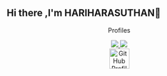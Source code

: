 
## Hi there ,I'm HARIHARASUTHAN👋 
<!--
**RedEye1003/RedEye1003** is a ✨ _special_ ✨ repository because its `README.md` (this file) appears on your GitHub profile.

Here are some ideas to get you started:

- 🔭 I’m currently working on ...
- 🌱 I’m currently learning ...
- 👯 I’m looking to collaborate on ...
- 🤔 I’m looking for help with ...
- 💬 Ask me about ...
- 📫 How to reach me: ...
- 😄 Pronouns: ...
- ⚡ Fun fact: ...
-->
<p align="center" style="bold">Profiles</p>
<p align="center">
  <a href="https://www.linkedin.com/in/harihara-suthan">
    <img src="https://skillicons.dev/icons?i=linkedin" />
  </a>
  <a href="https://www.instagram.com/_harihara_suthan_">
    <img src="https://skillicons.dev/icons?i=instagram" />
  </a>
  <a class="socialicon github" href="https://cyber.comolho.com/user/profile/hariharasuthan918/" target="_blank" rel="author" style="display: flex; justify-content: center; align-items: center;">
                <img src="https://cyber.comolho.com/static/img/logo.png" alt="GitHub Profile" width="45" height="45">
</a>
</p>
